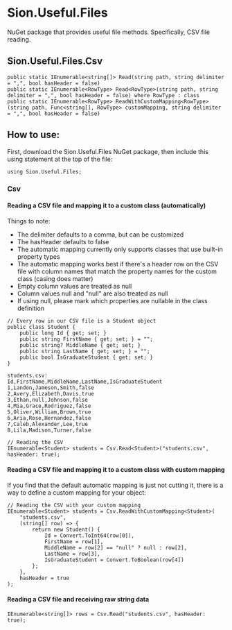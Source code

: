 # Sion.Useful.Files

NuGet package that provides useful file methods. Specifically, CSV file reading.

## Sion.Useful.Files.Csv

```
public static IEnumerable<string[]> Read(string path, string delimiter = ",", bool hasHeader = false)
public static IEnumerable<RowType> Read<RowType>(string path, string delimiter = ",", bool hasHeader = false) where RowType : class
public static IEnumerable<RowType> ReadWithCustomMapping<RowType>(string path, Func<string[], RowType> customMapping, string delimiter = ",", bool hasHeader = false)
```

## How to use:

First, download the Sion.Useful.Files NuGet package, then include this using statement at the top of the file:

```
using Sion.Useful.Files;
```

### Csv

#### Reading a CSV file and mapping it to a custom class (automatically)

Things to note: 

- The delimiter defaults to a comma, but can be customized
- The hasHeader defaults to false
- The automatic mapping currently only supports classes that use built-in property types
- The automatic mapping works best if there's a header row on the CSV file with column names that match the property names for the custom class (casing does matter)
- Empty column values are treated as null
- Column values null and "null" are also treated as null
- If using null, please mark which properties are nullable in the class definition

```
// Every row in our CSV file is a Student object
public class Student {
	public long Id { get; set; }
	public string FirstName { get; set; } = "";
	public string? MiddleName { get; set; }
	public string LastName { get; set; } = "";
	public bool IsGraduateStudent { get; set; }
}
```

```
students.csv:
Id,FirstName,MiddleName,LastName,IsGraduateStudent
1,Landon,Jameson,Smith,false
2,Avery,Elizabeth,Davis,true
3,Ethan,null,Johnson,false
4,Mia,Grace,Rodriguez,false
5,Oliver,William,Brown,true
6,Aria,Rose,Hernandez,false
7,Caleb,Alexander,Lee,true
8,Lila,Madison,Turner,false
```

```
// Reading the CSV
IEnumerable<Student> students = Csv.Read<Student>("students.csv", hasHeader: true);
```

#### Reading a CSV file and mapping it to a custom class with custom mapping

If you find that the default automatic mapping is just not cutting it, there is a way to define a custom mapping for your object:

```
// Reading the CSV with your custom mapping
IEnumerable<Student> students = Csv.ReadWithCustomMapping<Student>(
	"students.csv",
	(string[] row) => {
		return new Student() {
			Id = Convert.ToInt64(row[0]),
			FirstName = row[1],
			MiddleName = row[2] == "null" ? null : row[2],
			LastName = row[3],
			IsGraduateStudent = Convert.ToBoolean(row[4])
		};
	},
	hasHeader = true
);
```

#### Reading a CSV file and receiving raw string data

```
IEnumerable<string[]> rows = Csv.Read("students.csv", hasHeader: true);
```
